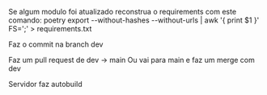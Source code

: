 Se algum modulo foi atualizado reconstrua o requirements com este comando:
poetry export --without-hashes --without-urls | awk '{ print $1 }' FS=';' > requirements.txt

Faz o commit na branch dev

Faz um pull request de dev -> main
Ou vai para main e faz um merge com dev

Servidor faz autobuild
